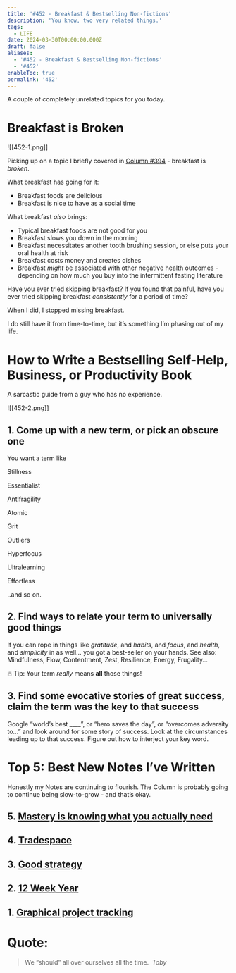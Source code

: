 ```yaml
---
title: '#452 - Breakfast & Bestselling Non-fictions'
description: 'You know, two very related things.'
tags:
  - LIFE
date: 2024-03-30T00:00:00.000Z
draft: false
aliases:
  - '#452 - Breakfast & Bestselling Non-fictions'
  - '#452'
enableToc: true
permalink: '452'
---
```


A couple of completely unrelated topics for you today.

# Breakfast is Broken

![[452-1.png]]

Picking up on a topic I briefly covered in [Column #394](https://aarongilly.com/394/#breakfast) - breakfast is *broken*.

What breakfast has going for it:

- Breakfast foods are delicious
- Breakfast is nice to have as a social time

What breakfast *also* brings:

- Typical breakfast foods are not good for you
- Breakfast slows you down in the morning
- Breakfast necessitates another tooth brushing session, or else puts your oral health at risk
- Breakfast costs money and creates dishes
- Breakfast *might* be associated with other negative health outcomes - depending on how much you buy into the intermittent fasting literature

Have you ever tried skipping breakfast? If you found that painful, have you ever tried skipping breakfast *consistently* for a period of time? 

When I did, I stopped missing breakfast. 

I do still have it from time-to-time, but it’s something I’m phasing out of my life.

# How to Write a Bestselling Self-Help, Business, or Productivity Book

A sarcastic guide from a guy who has no experience.

![[452-2.png]]

## 1. Come up with a new term, or pick an obscure one

You want a term like

Stillness

Essentialist

Antifragility

Atomic

Grit

Outliers

Hyperfocus

Ultralearning

Effortless

..and so on.

## 2. Find ways to relate your term to universally good things

If you can rope in things like *gratitude*, and *habits*, and *focus*, and *health*, and *simplicity* in as well… you got a best-seller on your hands. See also: Mindfulness, Flow, Contentment, Zest, Resilience, Energy, Frugality…



🔥 Tip: Your term *really* means **all** those things!

## 3. Find some evocative stories of great success, claim the term was the key to that success

Google “world’s best ____”, or “hero saves the day”, or “overcomes adversity to…” and look around for some story of success. Look at the circumstances leading up to that success. Figure out how to interject your key word.



# Top 5: Best New Notes I’ve Written

Honestly my Notes are continuing to flourish. The Column is probably going to continue being slow-to-grow - and that’s okay.



## 5. [Mastery is knowing what you actually need](https://www.gillespedia.com/Mastery%20is%20Knowing%20What%20You%20Actually%20Need)



## 4. [Tradespace](https://www.gillespedia.com/Tradespace)



## 3. [Good strategy](https://www.gillespedia.com/Good%20Strategy)



## 2. [12 Week Year](https://www.gillespedia.com/12%20Week%20Year)



## 1. [Graphical project tracking](https://www.gillespedia.com/Graphical%20Project%20Tracking)



# **Quote:**



> We “should” all over ourselves all the time.  
> <cite>Toby</cite>
